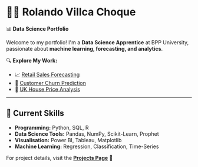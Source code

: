 # 👨‍💻 Rolando Villca Choque  
📊 **Data Science Portfolio**  

Welcome to my portfolio! I'm a **Data Science Apprentice** at BPP University, passionate about **machine learning, forecasting, and analytics**.  

🔍 **Explore My Work:**  
- 📈 [Retail Sales Forecasting](projects/uk-retail-sales/)  
- 🤖 [Customer Churn Prediction](projects/customer-churn/)  
- 🏡 [UK House Price Analysis](projects/house-price/)  

---

## 🚀 **Current Skills**
- **Programming:** Python, SQL, R  
- **Data Science Tools:** Pandas, NumPy, Scikit-Learn, Prophet  
- **Visualisation:** Power BI, Tableau, Matplotlib  
- **Machine Learning:** Regression, Classification, Time-Series  

For project details, visit the **[Projects Page](projects.md)** 📂  
